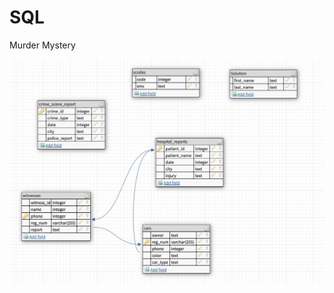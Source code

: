 # SQL

Murder Mystery

<html>
<head>
</head>
<body>

<img src="./design.png">

</body>

<footer></footer>

</html>
